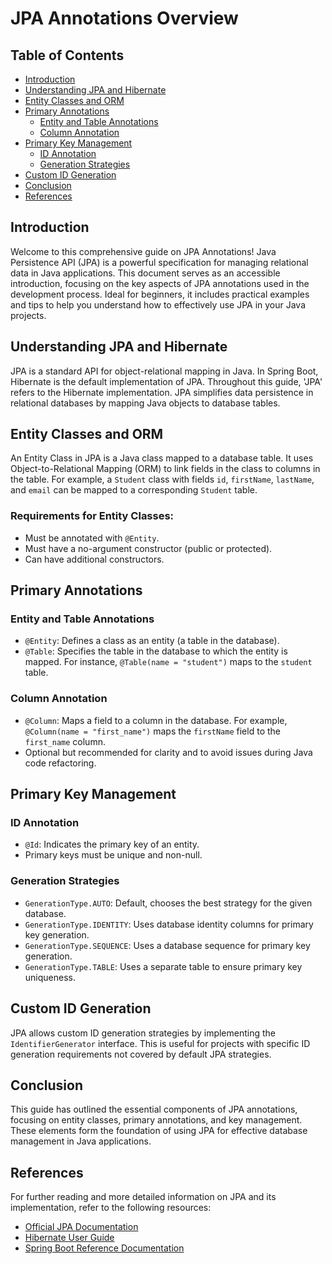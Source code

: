# JPA Annotations Overview

## Table of Contents

- [Introduction](#introduction)
- [Understanding JPA and Hibernate](#understanding-jpa-and-hibernate)
- [Entity Classes and ORM](#entity-classes-and-orm)
- [Primary Annotations](#primary-annotations)
    - [Entity and Table Annotations](#entity-and-table-annotations)
    - [Column Annotation](#column-annotation)
- [Primary Key Management](#primary-key-management)
    - [ID Annotation](#id-annotation)
    - [Generation Strategies](#generation-strategies)
- [Custom ID Generation](#custom-id-generation)
- [Conclusion](#conclusion)
- [References](#references)

## Introduction

Welcome to this comprehensive guide on JPA Annotations! Java Persistence API (JPA) is a powerful specification for managing relational data in Java applications. This document serves as an accessible introduction, focusing on the key aspects of JPA annotations used in the development process. Ideal for beginners, it includes practical examples and tips to help you understand how to effectively use JPA in your Java projects.

## Understanding JPA and Hibernate

JPA is a standard API for object-relational mapping in Java. In Spring Boot, Hibernate is the default implementation of JPA. Throughout this guide, 'JPA' refers to the Hibernate implementation. JPA simplifies data persistence in relational databases by mapping Java objects to database tables.

## Entity Classes and ORM

An Entity Class in JPA is a Java class mapped to a database table. It uses Object-to-Relational Mapping (ORM) to link fields in the class to columns in the table. For example, a `Student` class with fields `id`, `firstName`, `lastName`, and `email` can be mapped to a corresponding `Student` table.

### Requirements for Entity Classes:

- Must be annotated with `@Entity`.
- Must have a no-argument constructor (public or protected).
- Can have additional constructors.

## Primary Annotations

### Entity and Table Annotations

- `@Entity`: Defines a class as an entity (a table in the database).
- `@Table`: Specifies the table in the database to which the entity is mapped. For instance, `@Table(name = "student")` maps to the `student` table.

### Column Annotation

- `@Column`: Maps a field to a column in the database. For example, `@Column(name = "first_name")` maps the `firstName` field to the `first_name` column.
- Optional but recommended for clarity and to avoid issues during Java code refactoring.

## Primary Key Management

### ID Annotation

- `@Id`: Indicates the primary key of an entity.
- Primary keys must be unique and non-null.

### Generation Strategies

- `GenerationType.AUTO`: Default, chooses the best strategy for the given database.
- `GenerationType.IDENTITY`: Uses database identity columns for primary key generation.
- `GenerationType.SEQUENCE`: Uses a database sequence for primary key generation.
- `GenerationType.TABLE`: Uses a separate table to ensure primary key uniqueness.

## Custom ID Generation

JPA allows custom ID generation strategies by implementing the `IdentifierGenerator` interface. This is useful for projects with specific ID generation requirements not covered by default JPA strategies.

## Conclusion

This guide has outlined the essential components of JPA annotations, focusing on entity classes, primary annotations, and key management. These elements form the foundation of using JPA for effective database management in Java applications.

## References

For further reading and more detailed information on JPA and its implementation, refer to the following resources:

- [Official JPA Documentation](https://docs.oracle.com/javaee/6/tutorial/doc/bnbpz.html)
- [Hibernate User Guide](https://docs.jboss.org/hibernate/orm/6.3/userguide/html_single/Hibernate_User_Guide.html)
- [Spring Boot Reference Documentation](https://docs.spring.io/spring-boot/docs/current/reference/htmlsingle/)